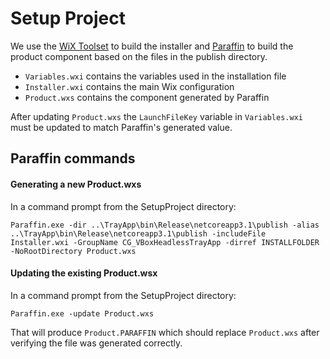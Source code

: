 # Setup Project

We use the [WiX Toolset](https://wixtoolset.org/) to build the installer and  [Paraffin](https://github.com/Wintellect/Paraffin/)
to build the product component based on the files in the publish directory.

* `Variables.wxi` contains the variables used in the installation file
* `Installer.wxi` contains the main Wix configuration
* `Product.wxs` contains the component generated by Paraffin

After updating `Product.wxs` the `LaunchFileKey` variable in `Variables.wxi` must be updated to match Paraffin's
generated value.

## Paraffin commands

#### Generating a new Product.wxs

In a command prompt from the SetupProject directory:

`Paraffin.exe -dir ..\TrayApp\bin\Release\netcoreapp3.1\publish -alias ..\TrayApp\bin\Release\netcoreapp3.1\publish -includeFile Installer.wxi -GroupName CG_VBoxHeadlessTrayApp -dirref INSTALLFOLDER -NoRootDirectory Product.wxs`

#### Updating the existing Product.wsx

In a command prompt from the SetupProject directory:

`Paraffin.exe -update Product.wxs`

That will produce `Product.PARAFFIN` which should replace `Product.wxs` after verifying the file was generated
correctly.